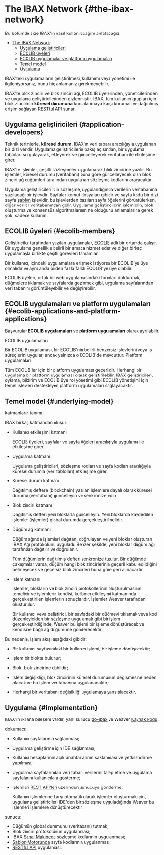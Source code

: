 # The IBAX Network {#the-ibax-network}

Bu bölümde size IBAX'ın nasıl kullanılacağını anlatacağız.

- [The IBAX Network](#the-ibax-network)
  - [Uygulama geliştiricileri](#application-developers)
  - [ECOLIB üyeleri](#ecolib-members)
  - [ECOLIB uygulamalar ve platform uygulamaları](#ecolib-applications-and-platform-applications)
  - [Temel model](#underlying-model)
  - [Uygulama](#implementation)

IBAX'teki uygulamaların geliştirilmesi, kullanımı veya yönetimi ile
ilgileniyorsanız, bunu hiç anlamanız gerekmeyebilir.

IBAX'te blok zinciri ve blok zinciri ağı, ECOLIB üyelerinden, yöneticilerinden
ve uygulama geliştiricilerinden gizlenmiştir. IBAX, tüm kullanıcı grupları için
blok zincirinin **küresel durumuna** kurcalanmaya karşı korumalı ve dağıtılmış
erişim sağlayan [RESTful API](../reference/api2.md) sunar.

## Uygulama geliştiricileri {#application-developers}

Teknik terimlerle, **küresel durum**, IBAX'ın veri tabanı aracılığıyla uygulanan
bir dizi veridir. Uygulama geliştiricilerin bakış açısından, bir uygulama
tabloları sorgulayarak, ekleyerek ve güncelleyerek veritabanı ile etkileşime
girer.

IBAX'te işlemler, çeşitli sözleşmeler uygulanarak blok zincirine yazılır. Bu
işlemler, küresel durumu (veritabanı) buna göre güncelleyecek olan blok zinciri
ağ düğümleri tarafından uygulanan sözleşme kodlarını arayacaktır.

Uygulama geliştiricileri için sözleşme, uygulandığında verilerin veritabanına
yazılacağı bir işlevdir. Sayfalar komut dosyaları gibidir ve sayfa kodu bir dizi
sayfa [şablon](../topics/templates2.md) işlevidir, bu işlevlerden bazıları sayfa
öğelerini görüntülerken, diğer veriler veritabanından gelir. Uygulama
geliştiricilerin işlemlerin, blok oluşturma ve konsensüs algoritmalarının ne
olduğunu anlamalarına gerek yok, sadece kullanın.

## ECOLIB üyeleri {#ecolib-members}

Geliştiriciler tarafından yazılan uygulamalar, [ECOLIB](thesaurus.md#ecolib)
adlı bir ortamda çalışır. Bir uygulama genellikle belirli bir amaca hizmet eder
ve diğer birkaç uygulamayla birlikte çeşitli görevleri tamamlar.

Bir kullanıcı, içindeki uygulamalara erişmek istiyorsa bir ECOLIB'ye üye
olmalıdır ve aynı anda birden fazla farklı ECOLIB'ye üye olabilir.

ECOLIB üyeleri, ortak bir web uygulamasındaki formları doldurmak, düğmelere
tıklamak ve sayfalarda gezinmek gibi, uygulama sayfalarından veri tabanını
görüntüleyebilir ve değiştirebilir.

## ECOLIB uygulamaları ve platform uygulamaları {#ecolib-applications-and-platform-applications}

Başvurular **ECOLIB uygulamaları** ve **platform uygulamaları** olarak
ayrılabilir.

ECOLIB uygulamaları

Bir ECOLIB uygulaması, bir ECOLIB'nin belirli benzersiz işlevlerini veya iş
süreçlerini uygular, ancak yalnızca o ECOLIB'de mevcuttur. Platform uygulamaları

Tüm ECOLIB'ler için bir platform uygulaması geçerlidir. Herhangi bir uygulama
bir platform uygulaması olarak geliştirilebilir. IBAX geliştiricileri, oylama,
bildirim ve ECOLIB üye rol yönetimi gibi ECOLIB yönetişimi için temel işlevleri
destekleyen platform uygulamaları sağlayacaktır.

## Temel model {#underlying-model}

katmanların tanımı

IBAX birkaç katmandan oluşur:

- Kullanıcı etkileşimi katmanı

  ECOLIB üyeleri, sayfalar ve sayfa öğeleri aracılığıyla uygulama ile etkileşime
  girer.

- Uygulama katmanı

  Uygulama geliştiricileri, sözleşme kodları ve sayfa kodları aracılığıyla
  küresel durumla (veri tabloları) etkileşime girer.

- Küresel durum katmanı

  Dağıtılmış deftere (blockchain) yazılan işlemlere dayalı olarak küresel durumu
  (veritabanı) güncelleyin ve senkronize edin

- Blok zinciri katmanı

  Dağıtılmış defteri yeni bloklarla güncelleyin. Yeni bloklarda kaydedilen
  işlemler (işlemler) global durumda gerçekleştirilmelidir.

- Düğüm ağ katmanı

  Düğüm ağında işlemleri dağıtan, doğrulayan ve yeni bloklar oluşturan IBAX Ağı
  protokolünü uyguladı. Benzer şekilde, yeni bloklar düğüm ağı tarafından
  dağıtılır ve doğrulanır.

  Tüm düğümlerin dağıtılmış defteri senkronize tutulur. Bir düğümde çakışmalar
  varsa, düğüm hangi blok zincirlerinin geçerli kabul edildiğini belirleyecek ve
  geçersiz blok zincirleri buna göre geri alınacaktır.

- İşlem katmanı

  İşlemler, blokların ve blok zinciri protokollerinin oluşturulmasının temelidir
  ve işlemlerin kendisi, kullanıcı etkileşimi katmanında gerçekleştirilen
  işlemlerin sonuçlarıdır. İşlemler Weaver tarafından oluşturulur.

  Bir kullanıcı veya geliştirici, bir sayfadaki bir düğmeyi tıklamak veya kod
  düzenleyiciden bir sözleşme uygulamak gibi bir işlem gerçekleştirdiğinde,
  Weaver bu işlemi bir işleme dönüştürecek ve kendisine bağlı ağ düğümüne
  gönderecektir.

Bu nedenle, işlem akışı aşağıdaki gibidir:

- Bir kullanıcı sayfasındaki bir kullanıcı işlemi, bir işleme dönüşecektir;
- İşlem bir blokta bulunur;

- Blok, blok zincirine dahildir;

- İşlem değişikliği, blok zincirinin küresel durumunun değişmesine neden olacak
  ve bu işlem veritabanına uygulanacaktır;

- Herhangi bir veritabanı değişikliği uygulamaya yansıtılacaktır.

## Uygulama {#implementation}

IBAX'in iki ana bileşeni vardır, yani sunucu
[go-ibax](https://github.com/IBAX-io/go-ibax) ve Weaver
[Kaynak kodu](https://github.com/IBAX-io/weaver).

dokumacı:

- Kullanıcı sayfalarının sağlanması;
- Uygulama geliştirme için IDE sağlanması;
- Kullanıcı hesaplarının açık anahtarlarının saklanması ve yetkilendirme
  yapılması;
- Uygulama sayfalarından veri tabanı verilerini talep etme ve uygulama
  sayfalarını kullanıcılara gösterme;
- İşlemleri [REST API'leri](../reference/api2.md) üzerinden sunucuya gönderme;

  Kullanıcı işlemlerine karşı otomatik olarak işlemler oluşturmak için, uygulama
  geliştiricileri IDE'den bir sözleşme uyguladığında Weaver bu işlemleri
  işlemlere dönüştürecektir.

sunucu:

- Düğümün global durumunu (veritabanı) tutmak;
- Blok zinciri protokolünün uygulanması;
- IBAX [Sanal Makinede](../topics/vm.md) sözleşme kodlarının uygulanması;
- [Şablon Motorunda](../topics/templates2.md) sayfa kodlarının uygulanması;
- [RESTful API](../reference/api2.md) uygulaması.
